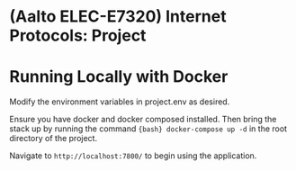 # (Aalto ELEC-E7320) Internet Protocols: Project

# Running Locally with Docker

Modify the environment variables in project.env as desired.

Ensure you have docker and docker composed installed. Then bring the stack up by running the command ```{bash} docker-compose up -d``` in the root directory of the project.

Navigate to `http://localhost:7800/` to begin using the application.